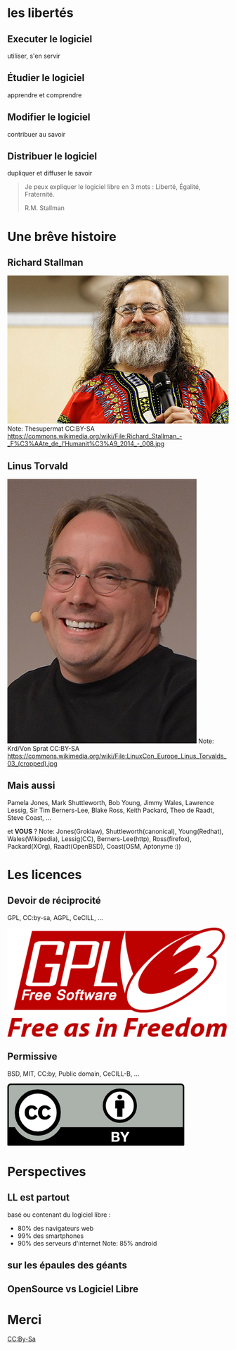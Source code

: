 # les libertés


## Executer le logiciel
utiliser, s'en servir


## Étudier le logiciel
apprendre et comprendre


## Modifier le logiciel
contribuer au savoir


## Distribuer le logiciel
dupliquer et diffuser le savoir


> Je peux expliquer le logiciel libre en 3 mots : Liberté, Égalité, Fraternité.
>
> R.M. Stallman



# Une brêve histoire


## Richard Stallman
![RMS](img/Richard_Stallman_-_Fête_de_l'Humanité_2014_-_008.jpg)
Note:
Thesupermat CC:BY-SA https://commons.wikimedia.org/wiki/File:Richard_Stallman_-_F%C3%AAte_de_l'Humanit%C3%A9_2014_-_008.jpg


## Linus Torvald
![Linus](img/431px-LinuxCon_Europe_Linus_Torvalds_03.jpg)
Note:
Krd/Von Sprat CC:BY-SA https://commons.wikimedia.org/wiki/File:LinuxCon_Europe_Linus_Torvalds_03_(cropped).jpg


## Mais aussi
Pamela Jones, Mark Shuttleworth, Bob Young, Jimmy Wales, Lawrence Lessig, Sir Tim Berners-Lee, Blake Ross, Keith Packard, Theo de Raadt, Steve Coast, ...

et **VOUS** ?
Note: Jones(Groklaw), Shuttleworth(canonical), Young(Redhat), Wales(Wikipedia), Lessig(CC), Berners-Lee(http), Ross(firefox), Packard(XOrg), Raadt(OpenBSD), Coast(OSM, Aptonyme :))



# Les licences


## Devoir de réciprocité
GPL, CC:by-sa, AGPL, CeCILL, ...

![GPL](img/GPLv3_Logo.png)


## Permissive
BSD, MIT, CC:by, Public domain, CeCILL-B, ...

![by](img/cc:by.png)



# Perspectives


## LL est partout
basé ou contenant du logiciel libre :
* 80% des navigateurs web
* 99% des smartphones
* 90% des serveurs d'internet
Note: 85% android


## sur les épaules des géants


## OpenSource vs Logiciel Libre



# Merci

[CC:By-Sa](https://creativecommons.org/licenses/by-sa/2.0/fr/)

